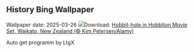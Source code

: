 ## History Bing Wallpaper
Wallpaper date: 2025-03-26
![](https://www.bing.com/th?id=OHR.HobbitHole_EN-CA8754229294_UHD.jpg&w=1000)Download: [Hobbit-hole in Hobbiton Movie Set, Waikato, New Zealand (© Kim Petersen/Alamy)](https://www.bing.com/th?id=OHR.HobbitHole_EN-CA8754229294_UHD.jpg)

Auto get programm by LtgX
